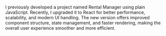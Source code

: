 I previously developed a project named Rental Manager using plain JavaScript. Recently, I upgraded it to React for better performance, scalability, and modern UI handling. The new version offers improved component structure, state management, and faster rendering, making the overall user experience smoother and more efficient.
